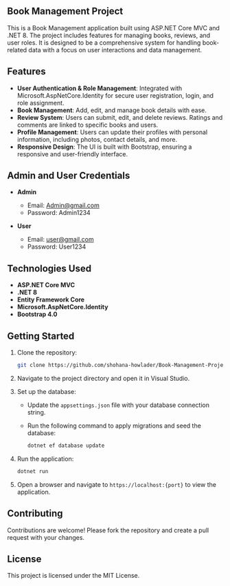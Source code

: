 
## Book Management Project

This is a Book Management application built using ASP.NET Core MVC and .NET 8. The project includes features for managing books, reviews, and user roles. It is designed to be a comprehensive system for handling book-related data with a focus on user interactions and data management.

## Features

- **User Authentication & Role Management**: Integrated with Microsoft.AspNetCore.Identity for secure user registration, login, and role assignment.
- **Book Management**: Add, edit, and manage book details with ease.
- **Review System**: Users can submit, edit, and delete reviews. Ratings and comments are linked to specific books and users.
- **Profile Management**: Users can update their profiles with personal information, including photos, contact details, and more.
- **Responsive Design**: The UI is built with Bootstrap, ensuring a responsive and user-friendly interface.

## Admin and User Credentials

- **Admin**
  - Email: Admin@gmail.com
  - Password: Admin1234

- **User**
  - Email: user@gmail.com
  - Password: User1234

## Technologies Used

- **ASP.NET Core MVC**
- **.NET 8**
- **Entity Framework Core**
- **Microsoft.AspNetCore.Identity**
- **Bootstrap 4.0**

## Getting Started

1. Clone the repository:

   ```bash
   git clone https://github.com/shohana-howlader/Book-Management-Project.git
   ```

2. Navigate to the project directory and open it in Visual Studio.

3. Set up the database:

   - Update the `appsettings.json` file with your database connection string.
   - Run the following command to apply migrations and seed the database:

     ```bash
     dotnet ef database update
     ```

4. Run the application:

   ```bash
   dotnet run
   ```

5. Open a browser and navigate to `https://localhost:{port}` to view the application.

## Contributing

Contributions are welcome! Please fork the repository and create a pull request with your changes.

## License

This project is licensed under the MIT License.
